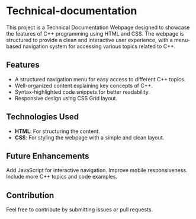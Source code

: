 # Technical-documentation
This project is a Technical Documentation Webpage designed to showcase the features of C++ programming using HTML and CSS. The webpage is structured to provide a clean and interactive user experience, with a menu-based navigation system for accessing various topics related to C++.

## Features
- A structured navigation menu for easy access to different C++ topics.
- Well-organized content explaining key concepts of C++.
- Syntax-highlighted code snippets for better readability.
- Responsive design using CSS Grid layout.

## Technologies Used
- **HTML**: For structuring the content.
- **CSS**: For styling the webpage with a simple and clean layout.

## Future Enhancements
Add JavaScript for interactive navigation.
Improve mobile responsiveness.
Include more C++ topics and code examples.

## Contribution
Feel free to contribute by submitting issues or pull requests.
